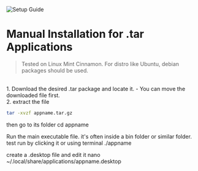 ![Setup Guide](https://img.shields.io/badge/Setup-Guide-blue.svg)
# Manual Installation for .tar Applications

> Tested on Linux Mint Cinnamon. For distro like Ubuntu, debian packages should be used.

<br>
1. Download the desired .tar package and locate it.
  - You can move the downloaded file first.
<br>
2. extract the file

```bash
tar -xvzf appname.tar.gz
```

then go to its folder
cd appname


Run the main executable file. it's often inside a bin folder or similar folder. test run by clicking it or using terminal
./appname


create a .desktop file and edit it
nano ~/.local/share/applications/appname.desktop

